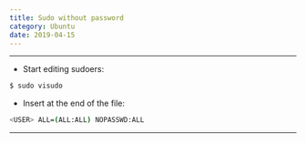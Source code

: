 ```yaml
---
title: Sudo without password
category: Ubuntu
date: 2019-04-15
---
```


-----

* Start editing sudoers:
```bash
$ sudo visudo
```

* Insert at the end of the file:
```bash
<USER> ALL=(ALL:ALL) NOPASSWD:ALL
```

-----